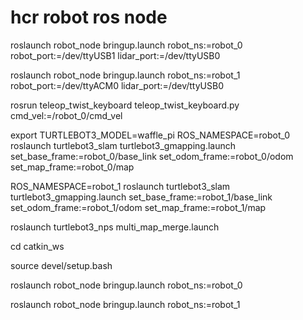 # hcr robot ros node


roslaunch robot_node bringup.launch robot_ns:=robot_0 robot_port:=/dev/ttyUSB1 lidar_port:=/dev/ttyUSB0

roslaunch robot_node bringup.launch robot_ns:=robot_1 robot_port:=/dev/ttyACM0 lidar_port:=/dev/ttyUSB0

rosrun teleop_twist_keyboard teleop_twist_keyboard.py cmd_vel:=/robot_0/cmd_vel

export TURTLEBOT3_MODEL=waffle_pi
ROS_NAMESPACE=robot_0 roslaunch turtlebot3_slam turtlebot3_gmapping.launch set_base_frame:=robot_0/base_link set_odom_frame:=robot_0/odom set_map_frame:=robot_0/map

ROS_NAMESPACE=robot_1 roslaunch turtlebot3_slam turtlebot3_gmapping.launch set_base_frame:=robot_1/base_link set_odom_frame:=robot_1/odom set_map_frame:=robot_1/map

roslaunch turtlebot3_nps multi_map_merge.launch

cd catkin_ws

source devel/setup.bash

roslaunch robot_node bringup.launch robot_ns:=robot_0

roslaunch robot_node bringup.launch robot_ns:=robot_1

